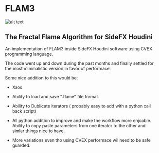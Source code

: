 # FLAM3
![alt text](https://github.com/alexnardini/FLAM3/blob/main/img/Stripes_01.jpg)


## The Fractal Flame Algorithm for SideFX Houdini

An implementation of FLAM3 inside SideFX Houdini software using CVEX programming language.

The code went up and down during the past months and finally settled
for the most minimalistic version in favor of performace.

Some nice addition to this would be:

- Xaos

- Ability to load and save ".flame" file format.

- Ability to Dublicate iterators ( probably easy to add with a python call back script)

- All python addition to improve and make the workflow more enjoable.
  Ability to copy paste parameters from one iterator to the other and simlar things nice to have.

- More variations even tho using CVEX performace wil need to be safe guarded.
